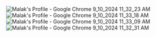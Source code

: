 ![Malak's Profile - Google Chrome 9_10_2024 11_32_23 AM](https://github.com/user-attachments/assets/d5dccb4c-9c79-47ec-b937-0a20b8c31430)
![Malak's Profile - Google Chrome 9_10_2024 11_33_18 AM](https://github.com/user-attachments/assets/9598c97a-d3e4-433e-9395-1a9da9f12e16)
![Malak's Profile - Google Chrome 9_10_2024 11_33_09 AM](https://github.com/user-attachments/assets/fce28a65-aa39-4cc0-a79e-bf79f8d8e019)
![Malak's Profile - Google Chrome 9_10_2024 11_32_31 AM](https://github.com/user-attachments/assets/2a3a2d04-5ade-4ff2-94fd-fb4aebecee7b)
